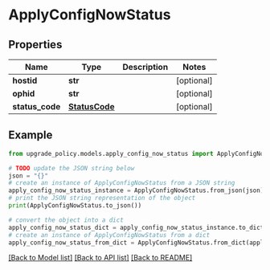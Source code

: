 # ApplyConfigNowStatus


## Properties

Name | Type | Description | Notes
------------ | ------------- | ------------- | -------------
**hostid** | **str** |  | [optional] 
**ophid** | **str** |  | [optional] 
**status_code** | [**StatusCode**](StatusCode.md) |  | [optional] 

## Example

```python
from upgrade_policy.models.apply_config_now_status import ApplyConfigNowStatus

# TODO update the JSON string below
json = "{}"
# create an instance of ApplyConfigNowStatus from a JSON string
apply_config_now_status_instance = ApplyConfigNowStatus.from_json(json)
# print the JSON string representation of the object
print(ApplyConfigNowStatus.to_json())

# convert the object into a dict
apply_config_now_status_dict = apply_config_now_status_instance.to_dict()
# create an instance of ApplyConfigNowStatus from a dict
apply_config_now_status_from_dict = ApplyConfigNowStatus.from_dict(apply_config_now_status_dict)
```
[[Back to Model list]](../README.md#documentation-for-models) [[Back to API list]](../README.md#documentation-for-api-endpoints) [[Back to README]](../README.md)


